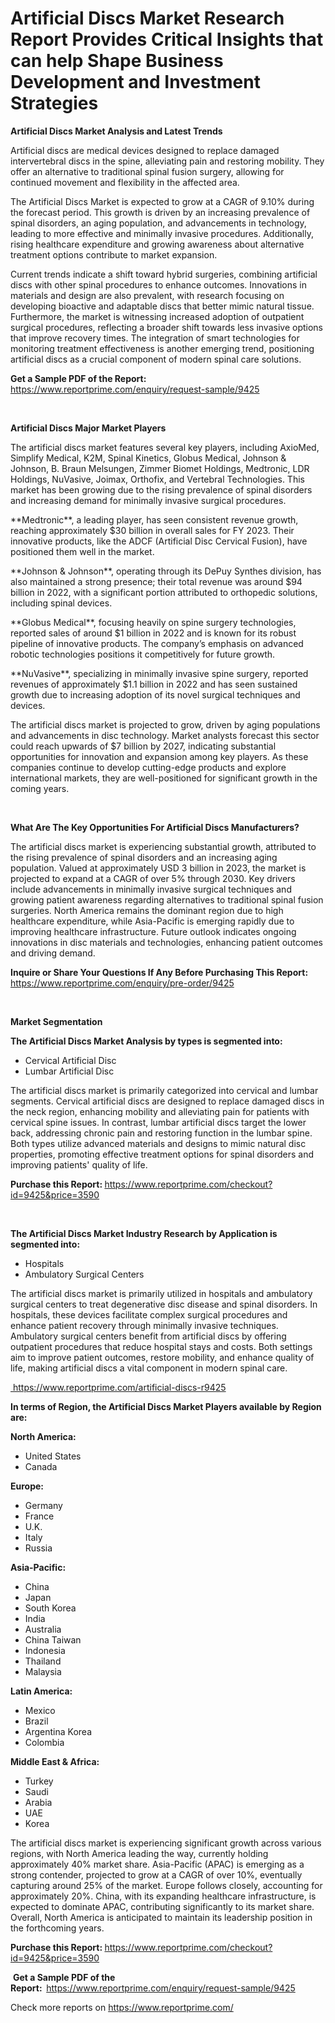 <p><h1>Artificial Discs Market Research Report Provides Critical Insights that can help Shape Business Development and Investment Strategies</h1></p><p><strong>Artificial Discs Market Analysis and Latest Trends</strong></p>
<p><p>Artificial discs are medical devices designed to replace damaged intervertebral discs in the spine, alleviating pain and restoring mobility. They offer an alternative to traditional spinal fusion surgery, allowing for continued movement and flexibility in the affected area.</p><p>The Artificial Discs Market is expected to grow at a CAGR of 9.10% during the forecast period. This growth is driven by an increasing prevalence of spinal disorders, an aging population, and advancements in technology, leading to more effective and minimally invasive procedures. Additionally, rising healthcare expenditure and growing awareness about alternative treatment options contribute to market expansion.</p><p>Current trends indicate a shift toward hybrid surgeries, combining artificial discs with other spinal procedures to enhance outcomes. Innovations in materials and design are also prevalent, with research focusing on developing bioactive and adaptable discs that better mimic natural tissue. Furthermore, the market is witnessing increased adoption of outpatient surgical procedures, reflecting a broader shift towards less invasive options that improve recovery times. The integration of smart technologies for monitoring treatment effectiveness is another emerging trend, positioning artificial discs as a crucial component of modern spinal care solutions.</p></p>
<p><strong>Get a Sample PDF of the Report:&nbsp;</strong> <a href="https://www.reportprime.com/enquiry/request-sample/9425?utm_campaign=3200&utm_medium=2&utm_source=Github&utm_content=ia&utm_term=20032025&utm_id=artificial-discs">https://www.reportprime.com/enquiry/request-sample/9425</a></p>
<p>&nbsp;</p>
<p><strong>Artificial Discs Major Market Players</strong></p>
<p><p>The artificial discs market features several key players, including AxioMed, Simplify Medical, K2M, Spinal Kinetics, Globus Medical, Johnson & Johnson, B. Braun Melsungen, Zimmer Biomet Holdings, Medtronic, LDR Holdings, NuVasive, Joimax, Orthofix, and Vertebral Technologies. This market has been growing due to the rising prevalence of spinal disorders and increasing demand for minimally invasive surgical procedures.</p><p>**Medtronic**, a leading player, has seen consistent revenue growth, reaching approximately $30 billion in overall sales for FY 2023. Their innovative products, like the ADCF (Artificial Disc Cervical Fusion), have positioned them well in the market.</p><p>**Johnson & Johnson**, operating through its DePuy Synthes division, has also maintained a strong presence; their total revenue was around $94 billion in 2022, with a significant portion attributed to orthopedic solutions, including spinal devices.</p><p>**Globus Medical**, focusing heavily on spine surgery technologies, reported sales of around $1 billion in 2022 and is known for its robust pipeline of innovative products. The company’s emphasis on advanced robotic technologies positions it competitively for future growth.</p><p>**NuVasive**, specializing in minimally invasive spine surgery, reported revenues of approximately $1.1 billion in 2022 and has seen sustained growth due to increasing adoption of its novel surgical techniques and devices.</p><p>The artificial discs market is projected to grow, driven by aging populations and advancements in disc technology. Market analysts forecast this sector could reach upwards of $7 billion by 2027, indicating substantial opportunities for innovation and expansion among key players. As these companies continue to develop cutting-edge products and explore international markets, they are well-positioned for significant growth in the coming years.</p></p>
<p>&nbsp;</p>
<p><strong>What Are The Key Opportunities For Artificial Discs Manufacturers?</strong></p>
<p><p>The artificial discs market is experiencing substantial growth, attributed to the rising prevalence of spinal disorders and an increasing aging population. Valued at approximately USD 3 billion in 2023, the market is projected to expand at a CAGR of over 5% through 2030. Key drivers include advancements in minimally invasive surgical techniques and growing patient awareness regarding alternatives to traditional spinal fusion surgeries. North America remains the dominant region due to high healthcare expenditure, while Asia-Pacific is emerging rapidly due to improving healthcare infrastructure. Future outlook indicates ongoing innovations in disc materials and technologies, enhancing patient outcomes and driving demand.</p></p>
<p><strong>Inquire or Share Your Questions If Any Before Purchasing This Report:</strong> <a href="https://www.reportprime.com/enquiry/pre-order/9425?utm_campaign=3200&utm_medium=2&utm_source=Github&utm_content=ia&utm_term=20032025&utm_id=artificial-discs">https://www.reportprime.com/enquiry/pre-order/9425</a></p>
<p>&nbsp;</p>
<p><strong>Market Segmentation</strong></p>
<p><strong>The Artificial Discs Market Analysis by types is segmented into:</strong></p>
<p><ul><li>Cervical Artificial Disc</li><li>Lumbar Artificial Disc</li></ul></p>
<p><p>The artificial discs market is primarily categorized into cervical and lumbar segments. Cervical artificial discs are designed to replace damaged discs in the neck region, enhancing mobility and alleviating pain for patients with cervical spine issues. In contrast, lumbar artificial discs target the lower back, addressing chronic pain and restoring function in the lumbar spine. Both types utilize advanced materials and designs to mimic natural disc properties, promoting effective treatment options for spinal disorders and improving patients' quality of life.</p></p>
<p><strong>Purchase this Report:&nbsp;</strong><a href="https://www.reportprime.com/checkout?id=9425&price=3590&utm_campaign=3200&utm_medium=2&utm_source=Github&utm_content=ia&utm_term=20032025&utm_id=artificial-discs">https://www.reportprime.com/checkout?id=9425&price=3590</a></p>
<p>&nbsp;</p>
<p><strong>The Artificial Discs Market Industry Research by Application is segmented into:</strong></p>
<p><ul><li>Hospitals</li><li>Ambulatory Surgical Centers</li></ul></p>
<p><p>The artificial discs market is primarily utilized in hospitals and ambulatory surgical centers to treat degenerative disc disease and spinal disorders. In hospitals, these devices facilitate complex surgical procedures and enhance patient recovery through minimally invasive techniques. Ambulatory surgical centers benefit from artificial discs by offering outpatient procedures that reduce hospital stays and costs. Both settings aim to improve patient outcomes, restore mobility, and enhance quality of life, making artificial discs a vital component in modern spinal care.</p></p>
<p><a href="https://www.reportprime.com/artificial-discs-r9425?utm_campaign=3200&utm_medium=2&utm_source=Github&utm_content=ia&utm_term=20032025&utm_id=artificial-discs">&nbsp;https://www.reportprime.com/artificial-discs-r9425</a></p>
<p><strong>In terms of Region, the Artificial Discs Market Players available by Region are:</strong></p>
<p>
    <p> <strong> North America: </strong>
        <ul>
            <li>United States</li>
            <li>Canada</li>
        </ul>
        </p> 
    <p> <strong> Europe: </strong>
        <ul>
            <li>Germany</li>
            <li>France</li>
            <li>U.K.</li>
            <li>Italy</li>
            <li>Russia</li>
        </ul>
        </p> 
    <p> <strong> Asia-Pacific: </strong>
        <ul>
            <li>China</li>
            <li>Japan</li>
            <li>South Korea</li>
            <li>India</li>
            <li>Australia</li>
            <li>China Taiwan</li>
            <li>Indonesia</li>
            <li>Thailand</li>
            <li>Malaysia</li>
        </ul>
        </p> 
    <p> <strong> Latin America: </strong>
        <ul>
            <li>Mexico</li>
            <li>Brazil</li>
            <li>Argentina Korea</li>
            <li>Colombia</li>
        </ul>
        </p> 
    <p> <strong> Middle East & Africa: </strong>
        <ul>
            <li>Turkey</li>
            <li>Saudi</li>
            <li>Arabia</li>
            <li>UAE</li>
            <li>Korea</li>
        </ul>
    </p>
    </p>
<p><p>The artificial discs market is experiencing significant growth across various regions, with North America leading the way, currently holding approximately 40% market share. Asia-Pacific (APAC) is emerging as a strong contender, projected to grow at a CAGR of over 10%, eventually capturing around 25% of the market. Europe follows closely, accounting for approximately 20%. China, with its expanding healthcare infrastructure, is expected to dominate APAC, contributing significantly to its market share. Overall, North America is anticipated to maintain its leadership position in the forthcoming years.</p></p>
<p><strong>Purchase this Report: </strong><a href="https://www.reportprime.com/checkout?id=9425&price=3590&utm_campaign=3200&utm_medium=2&utm_source=Github&utm_content=ia&utm_term=20032025&utm_id=artificial-discs">https://www.reportprime.com/checkout?id=9425&price=3590</a></p>
<p>&nbsp;<strong>Get a Sample PDF of the Report:&nbsp;&nbsp;</strong><a href="https://www.reportprime.com/enquiry/request-sample/9425?utm_campaign=3200&utm_medium=2&utm_source=Github&utm_content=ia&utm_term=20032025&utm_id=artificial-discs">https://www.reportprime.com/enquiry/request-sample/9425</a></p>
<p><strong></strong></p>
<p>Check more reports on <a href="https://www.reportprime.com/?utm_campaign=3200&utm_medium=2&utm_source=Github&utm_content=ia&utm_term=20032025&utm_id=artificial-discs">https://www.reportprime.com/</a></p>